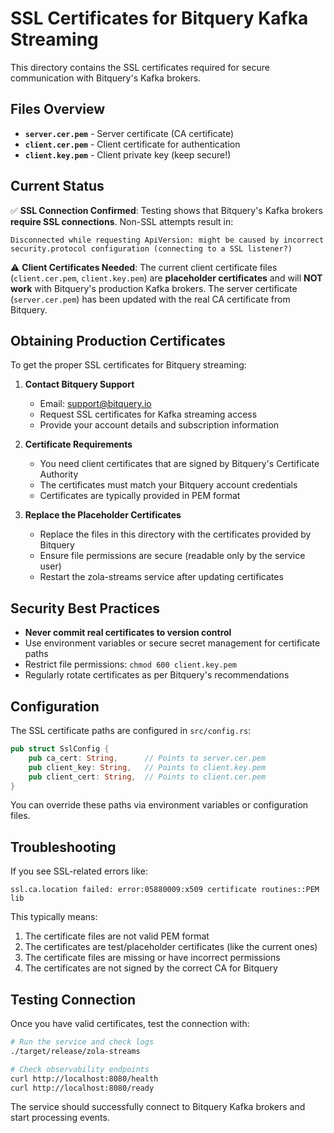 # SSL Certificates for Bitquery Kafka Streaming

This directory contains the SSL certificates required for secure communication with Bitquery's Kafka brokers.

## Files Overview

- **`server.cer.pem`** - Server certificate (CA certificate)
- **`client.cer.pem`** - Client certificate for authentication
- **`client.key.pem`** - Client private key (keep secure!)

## Current Status

✅ **SSL Connection Confirmed**: Testing shows that Bitquery's Kafka brokers **require SSL connections**. Non-SSL attempts result in:
```
Disconnected while requesting ApiVersion: might be caused by incorrect security.protocol configuration (connecting to a SSL listener?)
```

⚠️ **Client Certificates Needed**: The current client certificate files (`client.cer.pem`, `client.key.pem`) are **placeholder certificates** and will **NOT work** with Bitquery's production Kafka brokers. The server certificate (`server.cer.pem`) has been updated with the real CA certificate from Bitquery.

## Obtaining Production Certificates

To get the proper SSL certificates for Bitquery streaming:

1. **Contact Bitquery Support**
   - Email: support@bitquery.io
   - Request SSL certificates for Kafka streaming access
   - Provide your account details and subscription information

2. **Certificate Requirements**
   - You need client certificates that are signed by Bitquery's Certificate Authority
   - The certificates must match your Bitquery account credentials
   - Certificates are typically provided in PEM format

3. **Replace the Placeholder Certificates**
   - Replace the files in this directory with the certificates provided by Bitquery
   - Ensure file permissions are secure (readable only by the service user)
   - Restart the zola-streams service after updating certificates

## Security Best Practices

- **Never commit real certificates to version control**
- Use environment variables or secure secret management for certificate paths
- Restrict file permissions: `chmod 600 client.key.pem`
- Regularly rotate certificates as per Bitquery's recommendations

## Configuration

The SSL certificate paths are configured in `src/config.rs`:

```rust
pub struct SslConfig {
    pub ca_cert: String,      // Points to server.cer.pem
    pub client_key: String,   // Points to client.key.pem  
    pub client_cert: String,  // Points to client.cer.pem
}
```

You can override these paths via environment variables or configuration files.

## Troubleshooting

If you see SSL-related errors like:
```
ssl.ca.location failed: error:05880009:x509 certificate routines::PEM lib
```

This typically means:
1. The certificate files are not valid PEM format
2. The certificates are test/placeholder certificates (like the current ones)
3. The certificate files are missing or have incorrect permissions
4. The certificates are not signed by the correct CA for Bitquery

## Testing Connection

Once you have valid certificates, test the connection with:

```bash
# Run the service and check logs
./target/release/zola-streams

# Check observability endpoints
curl http://localhost:8080/health
curl http://localhost:8080/ready
```

The service should successfully connect to Bitquery Kafka brokers and start processing events.
